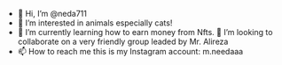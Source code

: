 - 👋 Hi, I’m @neda711
- 👀 I’m interested in animals especially cats!
- 🌱 I’m currently learning how to earn money from Nfts.
   💞️ I’m looking to collaborate on a very friendly group leaded by Mr. Alireza
- 📫 How to reach me this is my Instagram account: m.needaaa

<!---
neda711/neda711 is a ✨ special ✨ repository because its `README.md` (this file) appears on your GitHub profile.
You can click the Preview link to take a look at your changes.
--->
